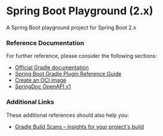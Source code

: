 # Spring Boot Playground (2.x)

A Spring Boot playground project for Spring Boot 2.x

### Reference Documentation
For further reference, please consider the following sections:

* [Official Gradle documentation](https://docs.gradle.org)
* [Spring Boot Gradle Plugin Reference Guide](https://docs.spring.io/spring-boot/docs/2.7.17/gradle-plugin/reference/html/)
* [Create an OCI image](https://docs.spring.io/spring-boot/docs/2.7.17/gradle-plugin/reference/html/#build-image)
* [SpringDoc OpenAPI v1](https://springdoc.org/v1/)

### Additional Links
These additional references should also help you:

* [Gradle Build Scans – insights for your project's build](https://scans.gradle.com#gradle)


